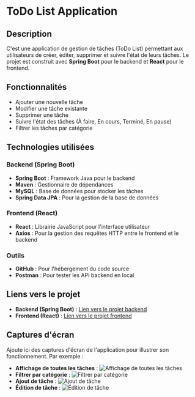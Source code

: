 # ToDo List Application

## Description

C'est une application de gestion de tâches (ToDo List) permettant aux utilisateurs de créer, éditer, supprimer et suivre l'état de leurs tâches. Le projet est construit avec **Spring Boot** pour le backend et **React** pour le frontend.

## Fonctionnalités

* Ajouter une nouvelle tâche
* Modifier une tâche existante
* Supprimer une tâche
* Suivre l'état des tâches (À faire, En cours, Terminé, En pause)
* Filtrer les tâches par catégorie

## Technologies utilisées

### Backend (Spring Boot)

* **Spring Boot** : Framework Java pour le backend
* **Maven** : Gestionnaire de dépendances
* **MySQL** : Base de données pour stocker les tâches
* **Spring Data JPA** : Pour la gestion de la base de données

### Frontend (React)

* **React** : Librairie JavaScript pour l'interface utilisateur
* **Axios** : Pour la gestion des requêtes HTTP entre le frontend et le backend

### Outils

* **GitHub** : Pour l'hébergement du code source
* **Postman** : Pour tester les API backend en local

## Liens vers le projet

- **Backend (Spring Boot)** : [Lien vers le projet backend](https://github.com/melissa-aliouche/todolist)
- **Frontend (React)** : [Lien vers le projet frontend](https://github.com/melissa-aliouche/todolist-client)

## Captures d'écran

Ajoute ici des captures d'écran de l'application pour illustrer son fonctionnement. Par exemple :

* **Affichage de toutes les tâches** :
  ![Affichage de toutes les tâches](todolist/toutesLesTaches.PNG)
* **Filtrer par catégorie** :
  ![Filtrer par catégorie](./filtrer.PNG)
* **Ajout de tâche** :
  ![Ajout de tâche](./ajouterUneTache.PNG)
* **Édition de tâche** :
  ![Édition de tâche](./modifierUneTache.PNG) 

